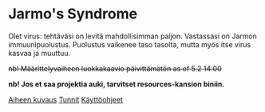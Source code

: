 # Jarmo's Syndrome

Olet virus: tehtäväsi on levitä mahdollisimman paljon. Vastassasi on Jarmon immuunipuolustus. 
Puolustus vaikenee taso tasolta, mutta myös itse virus kasvaa ja muuttuu.

~~nb! Määrittelyvaiheen luokkakaavio päivittämätön as of 5.2 14:00~~

<b>nb! Jos et saa projektia auki, tarvitset resources-kansion biniin.</b>

[Aiheen kuvaus](dokumentaatio/aiheen-kuvaus.md)
[Tunnit](dokumentaatio/tuntikirjanpito.md)
[Käyttöohjeet](dokumentaatio/kayttoohje.md)


